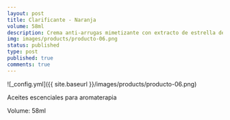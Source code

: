 ```yaml
---
layout: post
title: Clarificante - Naranja
volume: 58ml
description: Crema anti-arrugas mimetizante con extracto de estrella de mar y péptidos
img: images/products/producto-06.png
status: published
type: post
published: true
comments: true
---
```

![_config.yml]({{ site.baseurl }}/images/products/producto-06.png)

Aceites escenciales para aromaterapia

Volume: 58ml

